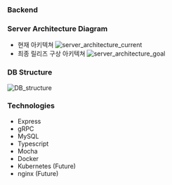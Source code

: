 ### Backend

<!-- SWM 마에스트로 12기 팀 전지적 번역 시점의 프로젝트 백엔드 레포지토리입니다. 서버의 API문서는 [여기](https://git.swmgit.org/swm-12/12_swm38/backend/-/wikis/client-server-API)서 확인할 수 있습니다.  -->

### Server Architecture Diagram
- 현재 아키텍쳐
![server_architecture_current](https://git.swmgit.org/swm-12/12_swm38/backend/-/design_management/designs/3/ac9d1a7fc4b98776acf79a9a0578ce39d540da01/raw_image)
- 최종 릴리즈 구상 아키텍쳐
![server_architecture_goal](https://git.swmgit.org/swm-12/12_swm38/backend/-/design_management/designs/5/ac9d1a7fc4b98776acf79a9a0578ce39d540da01/raw_image)

### DB Structure
![DB_structure](https://git.swmgit.org/swm-12/12_swm38/backend/-/design_management/designs/4/ac9d1a7fc4b98776acf79a9a0578ce39d540da01/raw_image)

### Technologies
- Express
- gRPC
- MySQL
- Typescript
- Mocha
- Docker
- Kubernetes (Future)
- nginx (Future)